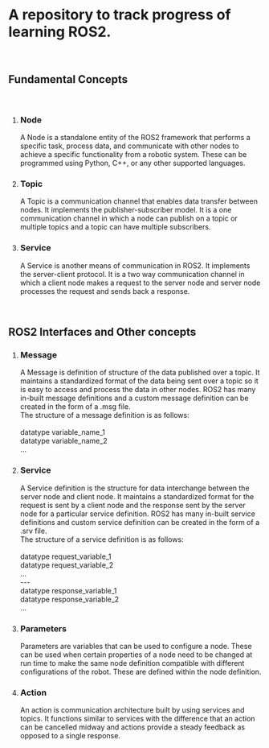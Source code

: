 <h1>A repository to track progress of learning ROS2.</h1>
<br>
<h2>Fundamental Concepts</h2>
<br>
<ol>
    <li><h3>Node</h3>
        <p>A Node is a standalone entity of the ROS2 framework that performs a specific task, process data, and communicate with other nodes to achieve a specific functionality from a robotic system. These can be programmed using Python, C++, or any other supported languages.</p></li>
    <li><h3>Topic</h3>
        <p>A Topic is a communication channel that enables data transfer between nodes. It implements the publisher-subscriber model. It is a one communication channel in which a node can publish on a topic or multiple topics and a topic can have multiple subscribers.</p></li>
    <li><h3>Service</h3>
        <p>A Service is another means of communication in ROS2. It implements the server-client protocol. It is a two way communication channel in which a client node makes a request to the server node and server node processes the request and sends back a response.</p></li>
</ol>
<br>
<h2>ROS2 Interfaces and Other concepts</h2>
<ol>
    <li><h3>Message</h3>
        <p>A Message is definition of structure of the data published over a topic. It maintains a standardized format of the data being sent over a topic so it is easy to access and process the data in other nodes. ROS2 has many in-built message definitions and a custom message definition can be created in the form of a .msg file.<br>The structure of a message definition is as follows:<br>
        <br>datatype variable_name_1
        <br>datatype variable_name_2
        <br>...</p></li>
    <li><h3>Service</h3>
        <p>A Service definition is the structure for data interchange between the server node and client node. It maintains a standardized format for the request is sent by a client node and the response sent by the server node for a particular service definition. ROS2 has many in-built service definitions and custom service definition can be created in the form of a .srv file.<br>The structure of a service definition is as follows:<br>
        <br>datatype request_variable_1
        <br>datatype request_variable_2
        <br>...
        <br>---
        <br>datatype response_variable_1
        <br>datatype response_variable_2
        <br>...</p></li>
    <li><h3>Parameters</h3>
        <p>Parameters are variables that can be used to configure a node. These can be used when certain properties of a node need to be changed at run time to make the same node definition compatible with different configurations of the robot. These are defined within the node definition.</p></li>
    <li><h3>Action</h3>
        <p>An action is communication architecture built by using services and topics. It functions similar to services with the difference that an action can be cancelled midway and actions provide a steady feedback as opposed to a single response.</p></li>
</ol>